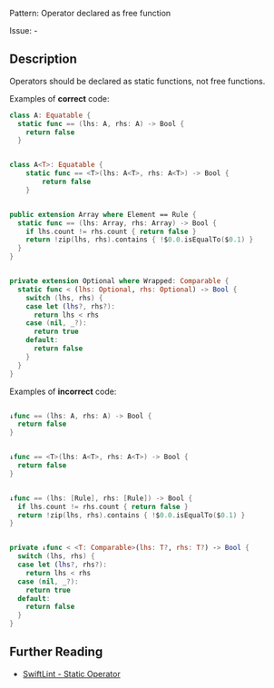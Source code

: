 Pattern: Operator declared as free function

Issue: -

## Description

Operators should be declared as static functions, not free functions.

Examples of **correct** code:
```swift
class A: Equatable {
  static func == (lhs: A, rhs: A) -> Bool {
    return false
  }


class A<T>: Equatable {
    static func == <T>(lhs: A<T>, rhs: A<T>) -> Bool {
        return false
    }


public extension Array where Element == Rule {
  static func == (lhs: Array, rhs: Array) -> Bool {
    if lhs.count != rhs.count { return false }
    return !zip(lhs, rhs).contains { !$0.0.isEqualTo($0.1) }
  }
}


private extension Optional where Wrapped: Comparable {
  static func < (lhs: Optional, rhs: Optional) -> Bool {
    switch (lhs, rhs) {
    case let (lhs?, rhs?):
      return lhs < rhs
    case (nil, _?):
      return true
    default:
      return false
    }
  }
}

```
Examples of **incorrect** code:
```swift

↓func == (lhs: A, rhs: A) -> Bool {
  return false
}


↓func == <T>(lhs: A<T>, rhs: A<T>) -> Bool {
  return false
}


↓func == (lhs: [Rule], rhs: [Rule]) -> Bool {
  if lhs.count != rhs.count { return false }
  return !zip(lhs, rhs).contains { !$0.0.isEqualTo($0.1) }
}


private ↓func < <T: Comparable>(lhs: T?, rhs: T?) -> Bool {
  switch (lhs, rhs) {
  case let (lhs?, rhs?):
    return lhs < rhs
  case (nil, _?):
    return true
  default:
    return false
  }
}

```

## Further Reading

* [SwiftLint - Static Operator](https://github.com/realm/SwiftLint/blob/master/Rules.md#static-operator)
